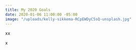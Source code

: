 ```yaml
---
title: My 2020 Goals
date: 2020-01-06 11:00:00 -05:00
image: "/uploads/kelly-sikkema-RCpEWDyC5sQ-unsplash.jpg"
---
```


xx

x